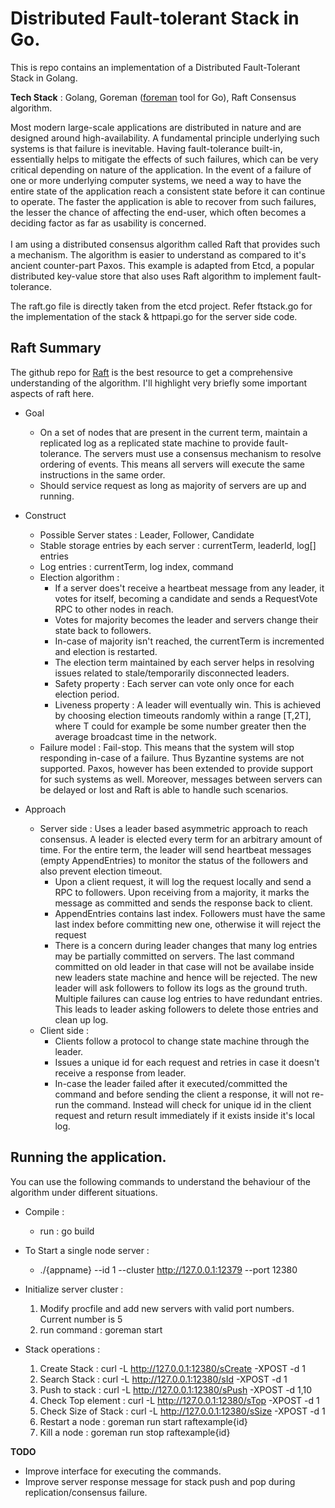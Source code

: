 
# Distributed Fault-tolerant Stack in Go.

This is repo contains an implementation of a Distributed Fault-Tolerant Stack in Golang. <br>

**Tech Stack** : Golang, Goreman ([foreman](http://blog.daviddollar.org/2011/05/06/introducing-foreman.html) tool for Go), Raft Consensus algorithm.

Most modern large-scale applications are distributed in nature and are designed around high-availability. A fundamental principle underlying such systems is that failure is inevitable. Having fault-tolerance built-in, essentially helps to mitigate the effects of such failures, which
can be very critical depending on nature of the application. In the event of a failure of one or more underlying computer systems, we need a way to have the entire state of the application reach a consistent state before it can continue to operate.
The faster the application is able to recover from such failures, the lesser the chance of affecting the end-user, which often becomes a deciding factor as far as usability is concerned. <br><br>I am using a distributed consensus algorithm called Raft that provides such a
mechanism. The algorithm is easier to understand as compared to it's ancient counter-part Paxos. This example is adapted from Etcd, a popular distributed key-value store that also uses Raft algorithm to implement fault-tolerance. 

The raft.go file is directly taken from the etcd project. Refer ftstack.go for the implementation of the stack &  httpapi.go for the server side code.



## Raft Summary
The github repo for [Raft](https://raft.github.io/) is the best resource to get a comprehensive understanding of the algorithm. I'll highlight very briefly some important aspects of raft here.

* Goal
  - On a set of nodes that are present in the current term, maintain a replicated log as a replicated state machine to provide fault-tolerance. The servers must use a consensus mechanism to
    resolve ordering of events. This means all servers will execute the same instructions in the same order.
  - Should service request as long as majority of servers are up and running.
* Construct
  - Possible Server states : Leader, Follower, Candidate
  - Stable storage entries by each server : currentTerm, leaderId, log[] entries
  - Log entries : currentTerm, log index, command
  - Election algorithm : 
       - If a server does't receive a heartbeat message from any leader, it votes for itself, becoming a candidate and sends a RequestVote RPC to other nodes in reach.
       - Votes for majority becomes the leader and servers change their state back to followers.
       - In-case of majority isn't reached, the currentTerm is incremented and election is restarted.
       - The election term maintained by each server helps in resolving issues related to stale/temporarily disconnected leaders.
       - Safety property : Each server can vote only once for each election period.
       - Liveness property : A leader will eventually win. This is achieved by choosing election timeouts randomly within a range [T,2T], where T could for example be some number greater then the 
         average broadcast time in the network. 
  - Failure model : Fail-stop. This means that the system will stop responding in-case of a failure. Thus Byzantine systems are not supported.
    Paxos, however has been extended to provide support for such systems as well. Moreover, messages between servers can be delayed or lost
    and Raft is able to handle such scenarios.
    
* Approach 
  - Server side : 
    Uses a leader based asymmetric approach to reach consensus. A leader is elected every term for an arbitrary amount of time. For the entire term, the leader
    will send heartbeat messages (empty AppendEntries) to monitor the status of the followers and also prevent election timeout.
    - Upon a client request, it will log the request locally and send a RPC to followers. Upon receiving from a majority, it marks 
    the message as committed and sends the response back to client. 
    - AppendEntries contains last index. Followers must have the same last index before committing new one, otherwise it will reject the request
    - There is a concern during leader changes that many log entries may be partially committed on servers. The last command committed on old leader
    in that case will not be availabe inside new leaders state machine and hence will be rejected. The new leader will ask followers to follow its logs
    as the ground truth. Multiple failures can cause log entries to have redundant entries. This leads to leader asking followers to 
    delete those entries and clean up log. 
  - Client side : 
    - Clients follow a protocol to change state machine through the leader. 
    - Issues a unique id for each request and retries in case it doesn't receive a response from leader.
    - In-case the leader failed after it executed/committed the command and before sending the client a response, it will not re-run the command. Instead
      will check for unique id in the client request and return result immediately if it exists inside it's local log.



## Running the application.
You can use the following commands to understand the behaviour of the algorithm under different situations. 
  - Compile : 
    - run : go build

  - To Start a single node server :
    - ./{appname} --id 1 --cluster http://127.0.0.1:12379 --port 12380

  - Initialize server cluster :
    1. Modify procfile and add new servers with valid port numbers. Current number is 5
    2. run command : goreman start

  - Stack operations :
       1. Create Stack :          curl -L http://127.0.0.1:12380/sCreate -XPOST -d 1
       2. Search Stack :          curl -L http://127.0.0.1:12380/sId -XPOST -d 1
       3. Push to stack :         curl -L http://127.0.0.1:12380/sPush -XPOST -d 1,10
       4. Check Top element  :    curl -L http://127.0.0.1:12380/sTop -XPOST -d 1
       5. Check Size of Stack :   curl -L http://127.0.0.1:12380/sSize -XPOST -d 1
       6. Restart a node :        goreman run start raftexample{id}
       7. Kill a node :           goreman run stop raftexample{id}

**TODO** 
  - Improve interface for executing the commands.
  - Improve server response message for stack push and pop during replication/consensus failure.

